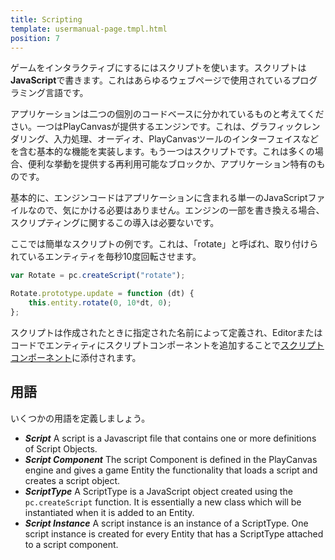```yaml
---
title: Scripting
template: usermanual-page.tmpl.html
position: 7
---
```


ゲームをインタラクティブにするにはスクリプトを使います。スクリプトは**JavaScript**で書きます。これはあらゆるウェブページで使用されているプログラミング言語です。

アプリケーションは二つの個別のコードベースに分かれているものと考えてください。一つはPlayCanvasが提供するエンジンです。これは、グラフィックレンダリング、入力処理、オーディオ、PlayCanvasツールのインターフェイスなどを含む基本的な機能を実装します。もう一つはスクリプトです。これは多くの場合、便利な挙動を提供する再利用可能なブロックか、アプリケーション特有のものです。

基本的に、エンジンコードはアプリケーションに含まれる単一のJavaScriptファイルなので、気にかける必要はありません。エンジンの一部を書き換える場合、スクリプティングに関するこの導入は必要ないです。

ここでは簡単なスクリプトの例です。これは、「rotate」と呼ばれ、取り付けられているエンティティを毎秒10度回転させます。

```javascript
var Rotate = pc.createScript("rotate");

Rotate.prototype.update = function (dt) {
    this.entity.rotate(0, 10*dt, 0);
};
```

スクリプトは作成されたときに指定された名前によって定義され、Editorまたはコードでエンティティにスクリプトコンポーネントを追加することで[スクリプトコンポーネント][1]に添付されます。

## 用語

いくつかの用語を定義しましょう。

* ***Script*** A script is a Javascript file that contains one or more definitions of Script Objects.
* ***Script Component*** The script Component is defined in the PlayCanvas engine and gives a game Entity the functionality that loads a script and creates a script object.
* ***ScriptType*** A ScriptType is a JavaScript object created using the `pc.createScript` function. It is essentially a new class which will be instantiated when it is added to an Entity.
* ***Script Instance*** A script instance is an instance of a ScriptType. One script instance is created for every Entity that has a ScriptType attached to a script component.

[1]: /user-manual/packs/components/script/

